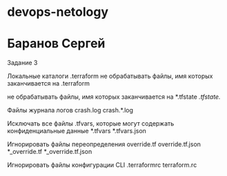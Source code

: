 # devops-netology
# Баранов Сергей

Задание 3

Локальные каталоги .terraform
не обрабатывать файлы, имя которых заканчивается на .terraform

не обрабатывать файлы, имя которых заканчивается на
*.tfstate
*.tfstate.*

Файлы журнала логов
crash.log
crash.*.log

Исключать  все файлы .tfvars, которые могут содержать конфиденциальные данные
*.tfvars
*.tfvars.json

Игнорировать файлы переопределения
override.tf
override.tf.json
*_override.tf
*_override.tf.json

Игнорировать файлы конфигурации CLI
.terraformrc
terraform.rc
